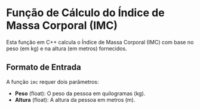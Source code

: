 # Função de Cálculo do Índice de Massa Corporal (IMC)

Esta função em C++ calcula o Índice de Massa Corporal (IMC) com base no peso (em kg) e na altura (em metros) fornecidos.

## Formato de Entrada

A função `imc` requer dois parâmetros:
- **Peso** (float): O peso da pessoa em quilogramas (kg).
- **Altura** (float): A altura da pessoa em metros (m).
